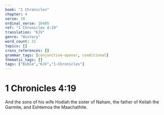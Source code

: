 ```yaml
---
book: "1 Chronicles"
chapter: 4
verse: 19
ordinal_verse: 10405
ref: "1 Chronicles 4:19"
translation: "KJV"
genre: "History"
word_count: 21
topics: []
cross_references: []
grammar_tags: [conjunctive-opener, conditional]
thematic_tags: []
tags: ["Bible","KJV","1-Chronicles"]
---
```


# 1 Chronicles 4:19

And the sons of his wife Hodiah the sister of Naham, the father of Keilah the Garmite, and Eshtemoa the Maachathite.
